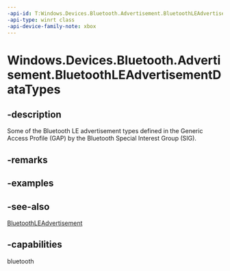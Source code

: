 ```yaml
---
-api-id: T:Windows.Devices.Bluetooth.Advertisement.BluetoothLEAdvertisementDataTypes
-api-type: winrt class
-api-device-family-note: xbox
---
```


<!-- Class syntax.
public class BluetoothLEAdvertisementDataTypes 
-->

# Windows.Devices.Bluetooth.Advertisement.BluetoothLEAdvertisementDataTypes

## -description
Some of the Bluetooth LE advertisement types defined in the Generic Access Profile (GAP) by the Bluetooth Special Interest Group (SIG).

## -remarks

## -examples

## -see-also
[BluetoothLEAdvertisement](bluetoothleadvertisement.md)
## -capabilities
bluetooth
